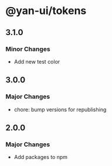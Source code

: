 # @yan-ui/tokens

## 3.1.0

### Minor Changes

- Add new test color

## 3.0.0

### Major Changes

- chore: bump versions for republishing

## 2.0.0

### Major Changes

- Add packages to npm
